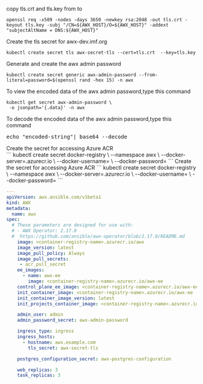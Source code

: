 
copy tls.crt and tls.key from to 
``` 
openssl req -x509 -nodes -days 3650 -newkey rsa:2048 -out tls.crt -keyout tls.key -subj "/CN=${AWX_HOST}/O=${AWX_HOST}" -addext "subjectAltName = DNS:${AWX_HOST}"
```
Create the tls secret for awx-dev.imf.org
```
kubectl create secret tls awx-secret-tls --cert=tls.crt  --key=tls.key 
```
Generate and create the awx admin password 
```
kubectl create secret generic awx-admin-password --from-literal=password=$(openssl rand -hex 15) -n awx
```
To view the encoded data of the awx admin password,type this command <p>
```
kubectl get secret awx-admin-password \
 -o jsonpath='{.data}' -n awx 
```
<p>To decode the encoded data of the awx admin password,type this command<br>
<pre>echo "encoded-string"| base64 --decode</pre>
Create the secret for accessing Azure ACR <br>
```
 kubectl create secret docker-registry  \
    --namespace awx \
    --docker-server=<container-registry-name>.azurecr.io \
    --docker-username=<service-principal-ID> \
    --docker-password=<service-principal-password>
```
Create the secret for accessing Azure ACR
```
 kubectl create secret docker-registry  \
    --namespace awx \
    --docker-server=<container-registry-name>.azurecr.io \
    --docker-username=<service-principal-ID> \
    --docker-password=<service-principal-password>
```








```yaml
--- 
apiVersion: awx.ansible.com/v1beta1 
kind: AWX
metadata:
  name: awx
spec:
  # These parameters are designed for use with:
  # - AWX Operator: 2.17.0 
  #  https://github.com/ansible/awx-operator/blob/2.17.0/README.md 
    image: <container-registry-name>.azurecr.io/awx
    image_version: latest
    image_pull_policy: Always
    image_pull_secrets:
     - acr_pull_secret
    ee_images:
      - name: awx-ee
        image: <container-registry-name>.azurecr.io/awx-ee
    control_plane_ee_image: <container-registry-name>.azurecr.io/awx-ee:latest
    init_container_image: <container-registry-name>.azurecr.io/awx-ee
    init_container_image_version: latest
    init_projects_container_image: <container-registry-name>.azurecr.io/centos:stream9

    admin_user: admin
    admin_password_secret: awx-admin-password

    ingress_type: ingress
    ingress_hosts:
      - hostname: awx.example.com
        tls_secret: awx-secret-tls

    postgres_configuration_secret: awx-postgres-configuration

    web_replicas: 3
    task_replicas: 3
```	
